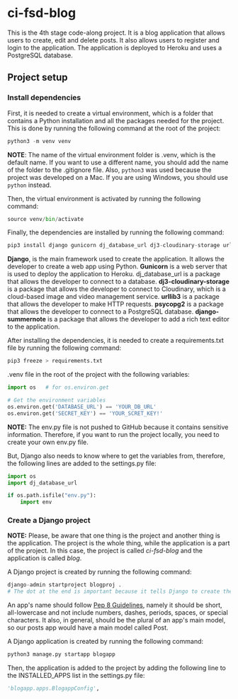 # ci-fsd-blog

This is the 4th stage code-along project. It is a blog application that allows users to create, edit and delete posts. It also allows users to register and login to the application. The application is deployed to Heroku and uses a PostgreSQL database.

## Project setup

### Install dependencies

First, it is needed to create a virtual environment, which is a folder that contains a Python installation and all the packages needed for the project. This is done by running the following command at the root of the project:

```Python
python3 -m venv venv
```

**NOTE**: The name of the virtual environment folder is .venv, which is the default name. If you want to use a different name, you should add the name of the folder to the .gitignore file. Also, ```python3``` was used because the project was developed on a Mac. If you are using Windows, you should use ```python``` instead.

Then, the virtual environment is activated by running the following command:

```Python
source venv/bin/activate
```

Finally, the dependencies are installed by running the following command:

```Python
pip3 install django gunicorn dj_database_url dj3-cloudinary-storage urllib3 psycopg2 django-summernote
```

**Django**, is the main framework used to create the application. It allows the developer to create a web app using Python.
**Gunicorn** is a web server that is used to deploy the application to Heroku. dj_database_url is a package that allows the developer to connect to a database. **dj3-cloudinary-storage** is a package that allows the developer to connect to Cloudinary, which is a cloud-based image and video management service.
**urllib3** is a package that allows the developer to make HTTP requests.
**psycopg2** is a package that allows the developer to connect to a PostgreSQL database.
**django-summernote** is a package that allows the developer to add a rich text editor to the application.

After installing the dependencies, it is needed to create a requirements.txt file by running the following command:

```Python
pip3 freeze > requirements.txt
```

.venv file in the root of the project with the following variables:

```Python
import os   # for os.environ.get

# Get the environment variables
os.environ.get('DATABASE_URL') == 'YOUR_DB_URL'
os.environ.get('SECRET_KEY') == 'YOUR_SCRET_KEY!'
```

**NOTE:** The env.py file is not pushed to GitHub because it contains sensitive information. Therefore, if you want to run the project locally, you need to create your own env.py file.

But, Django also needs to know where to get the variables from, therefore, the following lines are added to the settings.py file:

```Python
import os
import dj_database_url

if os.path.isfile("env.py"):
    import env
```

### Create a Django project

**NOTE:** Please, be aware that one thing is the project and another thing is the application. The project is the whole thing, while the application is a part of the project. In this case, the project is called *ci-fsd-blog* and the application is called *blog*.

A Django project is created by running the following command:

```Python
django-admin startproject blogproj .
# The dot at the end is important because it tells Django to create the project in the current directory.
```

An app's name should follow [Pep 8 Guidelines](https://www.python.org/dev/peps/pep-0008/#package-and-module-names), namely it should be short, all-lowercase and not include numbers, dashes, periods, spaces, or special characters. It also, in general, should be the plural of an app's main model, so our posts app would have a main model called Post.

A Django application is created by running the following command:

```Python
python3 manage.py startapp blogapp
```

Then, the application is added to the project by adding the following line to the INSTALLED_APPS list in the settings.py file:

```Python
'blogapp.apps.BlogappConfig',
```

